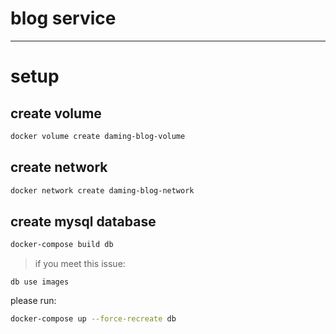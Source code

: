 # blog service
---

# setup
## create volume
```bash
docker volume create daming-blog-volume
```
## create network
```bash
docker network create daming-blog-network
```
## create mysql database
```bash
docker-compose build db
```

> if you meet this issue:
```
db use images
```
please run:
```bash
docker-compose up --force-recreate db
```